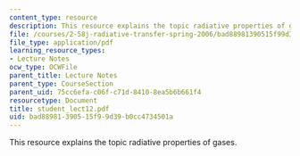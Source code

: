 ```yaml
---
content_type: resource
description: This resource explains the topic radiative properties of gases.
file: /courses/2-58j-radiative-transfer-spring-2006/bad88981390515f99d39b0cc4734501a_student_lect12.pdf
file_type: application/pdf
learning_resource_types:
- Lecture Notes
ocw_type: OCWFile
parent_title: Lecture Notes
parent_type: CourseSection
parent_uid: 75cc6efa-c06f-c71d-8410-8ea5b6b661f4
resourcetype: Document
title: student_lect12.pdf
uid: bad88981-3905-15f9-9d39-b0cc4734501a
---
```

This resource explains the topic radiative properties of gases.